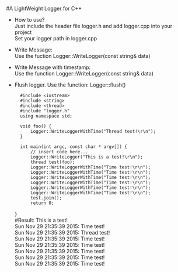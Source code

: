 #A LightWeight Logger for C++
- How to use?  
    Just include the header file logger.h and add logger.cpp into your project  
    Set your logger path in logger.cpp
- Write Message:  
Use the fuction Logger::WriteLogger(const string& data)
- Write Message with timestamp:  
Use the function Logger::WriteLogger(const string& data)
- Flush logger. 
Use the function: Logger::flush()


		#include <iostream>
		#include <string>
		#include <thread>
		#include "logger.h"
		using namespace std;
		
		void foo() {
		    Logger::WriteLoggerWithTime("Thread test!\r\n");
		}
		
		int main(int argc, const char * argv[]) {
		    // insert code here...
		    Logger::WriteLogger("This is a test!\r\n");
		    thread test(foo);
		    Logger::WriteLoggerWithTime("Time test!\r\n");
		    Logger::WriteLoggerWithTime("Time test!\r\n");
		    Logger::WriteLoggerWithTime("Time test!\r\n");
		    Logger::WriteLoggerWithTime("Time test!\r\n");
		    Logger::WriteLoggerWithTime("Time test!\r\n");
		    Logger::WriteLoggerWithTime("Time test!\r\n");
		    test.join();
		    return 0;
	}  
#Result:
	This is a test!  
	Sun Nov 29 21:35:39 2015: Time test!  
	Sun Nov 29 21:35:39 2015: Thread test!  
	Sun Nov 29 21:35:39 2015: Time test!  
	Sun Nov 29 21:35:39 2015: Time test!  
	Sun Nov 29 21:35:39 2015: Time test!  
	Sun Nov 29 21:35:39 2015: Time test!  
	Sun Nov 29 21:35:39 2015: Time test!
